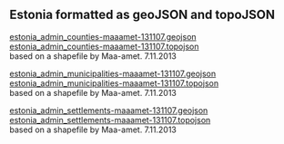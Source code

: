 ## Estonia formatted as geoJSON and topoJSON

[estonia_admin_counties-maaamet-131107.geojson](../master/estonia/administrative/estonia_admin_counties-maaamet-131107.geojson)  
[estonia_admin_counties-maaamet-131107.topojson](../master/estonia/administrative/estonia_admin_counties-maaamet-131107.topojson)  
based on a shapefile by Maa-amet. 7.11.2013

[estonia_admin_municipalities-maaamet-131107.geojson](../master/estonia/administrative/estonia_admin_municipalities-maaamet-131107.geojson)  
[estonia_admin_municipalities-maaamet-131107.topojson](../master/estonia/administrative/estonia_admin_municipalities-maaamet-131107.topojson)  
based on a shapefile by Maa-amet. 7.11.2013

[estonia_admin_settlements-maaamet-131107.geojson](../master/estonia/administrative/estonia_admin_settlements-maaamet-131107.geojson)  
[estonia_admin_settlements-maaamet-131107.topojson](../master/estonia/administrative/estonia_admin_settlements-maaamet-131107.topojson)  
based on a shapefile by Maa-amet. 7.11.2013